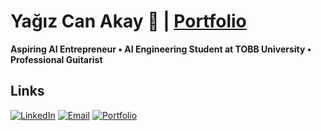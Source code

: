 # Yağız Can Akay 🚀 | [Portfolio](https://yahocan.github.io/)

**Aspiring AI Entrepreneur • AI Engineering Student at TOBB University • Professional Guitarist**

## Links

[![LinkedIn](https://img.shields.io/badge/-LinkedIn-0A66C2?style=social&logo=linkedin)](https://linkedin.com/in/yagizcanakay)
[![Email](https://img.shields.io/badge/-Email-D14836?style=social&logo=gmail)](mailto:yagizakay11@gmail.com)
[![Portfolio](https://img.shields.io/badge/-Portfolio-667eea?style=social&logo=github-pages)](https://yahocan.github.io/)
